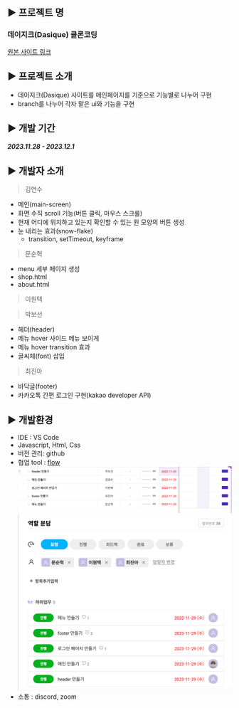 ## ▶️ 프로젝트 명

### 데이지크(Dasique) 클론코딩

[원본 사이트 링크](https://www.dasique.co.kr/)

## ▶️ 프로젝트 소개

- 데이지크(Dasique) 사이트를 메인페이지를 기준으로 기능별로 나누어 구현
- branch를 나누어 각자 맡은 ui와 기능을 구현

## ▶️ 개발 기간

##### 2023.11.28 - 2023.12.1

## ▶️ 개발자 소개

> 김연수

- 메인(main-screen)
- 화면 수직 scroll 기능(버튼 클릭, 마우스 스크롤)
- 현재 어디에 위치하고 있는지 확인할 수 있는 원 모양의 버튼 생성
- 눈 내리는 효과(snow-flake)
  - transition, setTimeout, keyframe

> 문순혁

- menu 세부 페이지 생성
- shop.html
- about.html

> 이원택

> 박보선

- 헤더(header)
- 메뉴 hover 사이드 메뉴 보이게
- 메뉴 hover transition 효과
- 글씨체(font) 삽입

> 최진아

- 바닥글(footer)
- 카카오톡 간편 로그인 구현(kakao developer API)

## ▶️ 개발환경

- IDE : VS Code
- Javascript, Html, Css
- 버전 관리: github
- 협업 tool : [flow](https://flow.team/kr/index) ![](./img/flow-chart.png) ![](./img/flow-chart2.png)
- 소통 : discord, zoom
